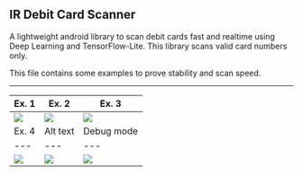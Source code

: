 ## IR Debit Card Scanner

A lightweight android library to scan debit cards fast and realtime using Deep Learning and TensorFlow-Lite.
This library scans valid card numbers only.

This file contains some examples to prove stability and scan speed.

---

| Ex. 1                  | Ex. 2                     | Ex. 3                     |
|---                     |---                        |---                        |
| ![](./art/mellat.gif)  | ![](./art/melli.gif)      | ![](./art/melli2.gif)     |
| Ex. 4                  | Alt text                  | Debug mode                |
|---                     |---                        |---                        |
| ![](./art/saderat.gif) | ![](./art/alt-text.jpg)   | ![](./art/debug.gif)      |
